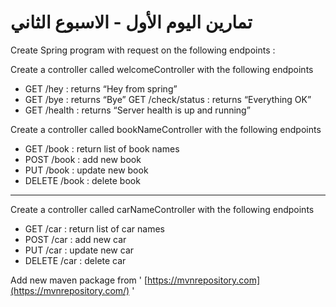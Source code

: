 # تمارين اليوم الأول - الاسبوع الثاني

Create Spring program with request on the following endpoints :

Create a controller called welcomeController with the following endpoints

- GET /hey : returns “Hey from spring” 
- GET /bye : returns “Bye” GET /check/status : returns “Everything OK” 
- GET /health : returns “Server health is up and running”



Create a controller called bookNameController with the following endpoints

- GET /book : return list of book names
- POST /book : add new book  
- PUT /book : update new book  
- DELETE /book : delete book  


----- 

Create a controller called carNameController with the following endpoints

- GET /car : return list of car names
- POST /car : add new car  
- PUT /car : update new car  
- DELETE /car : delete car

Add new maven package from ' [https://mvnrepository.com](https://mvnrepository.com/) '

